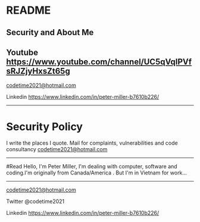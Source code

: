 # README
Security and About Me
---------------------------------------------------
Youtube
https://www.youtube.com/channel/UC5qVqIPVfsRJZjyHxsZt65g
---------------------------------------------------
codetime2021@hotmail.com

Linkedin
https://www.linkedin.com/in/peter-miller-b7610b226/
**************************************************************************************
# Security Policy
I write the places I quote. Mail for complaints, vulnerabilities and code consultancy
codetime2021@hotmail.com
**************************************************************************************
#Read
Hello, I'm Peter Miller, I'm dealing with computer, 
software and coding.I'm originally from Canada/America
. But I'm in Vietnam for work...
**************************************************************************************
codetime2021@hotmail.com

Twitter
@codetime2021

Linkedin
https://www.linkedin.com/in/peter-miller-b7610b226/
